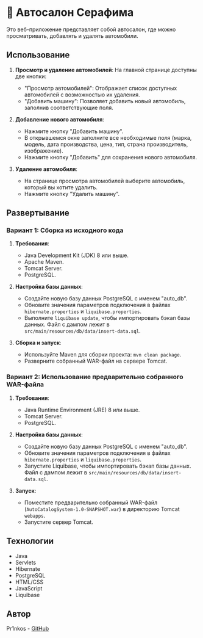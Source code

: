 # 🚗 Автосалон Серафима

Это веб-приложение представляет собой автосалон, где можно просматривать, добавлять и удалять автомобили.

## Использование

1. **Просмотр и удаление автомобилей**: На главной странице доступны две кнопки:
    - "Просмотр автомобилей": Отображает список доступных автомобилей с возможностью их удаления.
    - "Добавить машину": Позволяет добавить новый автомобиль, заполнив соответствующие поля.

2. **Добавление нового автомобиля**:
    - Нажмите кнопку "Добавить машину".
    - В открывшемся окне заполните все необходимые поля (марка, модель, дата производства, цена, тип, страна
      производитель, изображение).
    - Нажмите кнопку "Добавить" для сохранения нового автомобиля.

3. **Удаление автомобиля**:
    - На странице просмотра автомобилей выберите автомобиль, который вы хотите удалить.
    - Нажмите кнопку "Удалить машину".

## Развертывание

### Вариант 1: Сборка из исходного кода

1. **Требования**:
    - Java Development Kit (JDK) 8 или выше.
    - Apache Maven.
    - Tomcat Server.
    - PostgreSQL.

2. **Настройка базы данных**:
    - Создайте новую базу данных PostgreSQL с именем "auto_db".
    - Обновите значения параметров подключения в файлах `hibernate.properties` и `liquibase.properties`.
    - Выполните `liquibase update`, чтобы импортировать бэкап базы данных. Файл с дампом лежит
      в `src/main/resources/db/data/insert-data.sql`.

3. **Сборка и запуск**:
    - Используйте Maven для сборки проекта: `mvn clean package`.
    - Разверните собранный WAR-файл на сервере Tomcat.

### Вариант 2: Использование предварительно собранного WAR-файла

1. **Требования**:
    - Java Runtime Environment (JRE) 8 или выше.
    - Tomcat Server.
    - PostgreSQL.

2. **Настройка базы данных**:
    - Создайте новую базу данных PostgreSQL с именем "auto_db".
    - Обновите значения параметров подключения в файлах `hibernate.properties` и `liquibase.properties`.
    - Запустите Liquibase, чтобы импортировать бэкап базы данных. Файл с дампом лежит
      в `src/main/resources/db/data/insert-data.sql`.

3. **Запуск**:
    - Поместите предварительно собранный WAR-файл (`AutoCatalogSystem-1.0-SNAPSHOT.war`) в директорию Tomcat `webapps`.
    - Запустите сервер Tomcat.

## Технологии

- Java
- Servlets
- Hibernate
- PostgreSQL
- HTML/CSS
- JavaScript
- Liquibase

## Автор

Pr1nkos - [GitHub](https://github.com/Pr1nkos)